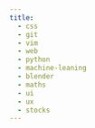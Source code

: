 ```yaml
---
title:
  - css
  - git
  - vim
  - web
  - python
  - machine-leaning
  - blender
  - maths
  - ui
  - ux
  - stocks
---
```

